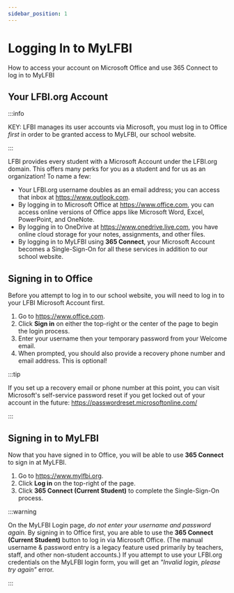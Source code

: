 ```yaml
---
sidebar_position: 1
---
```


# Logging In to MyLFBI
How to access your account on Microsoft Office and use 365 Connect to log in to MyLFBI

## Your LFBI.org Account

:::info

KEY: LFBI manages its user accounts via Microsoft, you must log in to Office *first* in order to be granted access to MyLFBI, our school website.

:::

LFBI provides every student with a Microsoft Account under the LFBI.org domain. This offers many perks for you as a student and for us as an organization! To name a few:
-   Your LFBI.org username doubles as an email address; you can access that inbox at https://www.outlook.com.
-   By logging in to Microsoft Office at https://www.office.com, you can access online versions of Office apps like Microsoft Word, Excel, PowerPoint, and OneNote.
-   By logging in to OneDrive at https://www.onedrive.live.com, you have online cloud storage for your notes, assignments, and other files.
-   By logging in to MyLFBI using **365 Connect**, your Microsoft Account becomes a Single-Sign-On for all these services in addition to our school website.

## Signing in to Office

Before you attempt to log in to our school website, you will need to log in to your LFBI Microsoft Account first.

1.  Go to https://www.office.com.
2.  Click **Sign in** on either the top-right or the center of the page to begin the login process.
3.  Enter your username then your temporary password from your Welcome email.
4.  When prompted, you should also provide a recovery phone number and email address. This is optional!

:::tip

If you set up a recovery email or phone number at this point, you can visit Microsoft's self-service password reset if you get locked out of your account in the future: https://passwordreset.microsoftonline.com/

:::

## Signing in to MyLFBI

Now that you have signed in to Office, you will be able to use **365 Connect** to sign in at MyLFBI.

1.  Go to https://www.mylfbi.org.
2.  Click **Log in** on the top-right of the page.
3.  Click **365 Connect (Current Student)** to complete the Single-Sign-On process.

:::warning

On the MyLFBI Login page, *do not enter your username and password again.* By signing in to Office first, you are able to use the **365 Connect (Current Student)** button to log in via Microsoft Office. (The manual username & password entry is a legacy feature used primarily by teachers, staff, and other non-student accounts.) If you attempt to use your LFBI.org credentials on the MyLFBI login form, you will get an *"Invalid login, please try again"* error.

:::